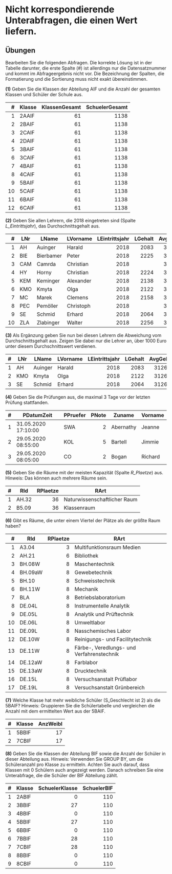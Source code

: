 # Nicht korrespondierende Unterabfragen, die einen Wert liefern.

## Übungen

Bearbeiten Sie die folgenden Abfragen. Die korrekte Lösung ist in der Tabelle darunter, die erste
Spalte (#) ist allerdings nur die Datensatznummer und kommt im Abfrageergebnis nicht vor. Die
Bezeichnung der Spalten, die Formatierung und die Sortierung muss nicht exakt übereinstimmen.

**(1)** Geben Sie die Klassen der Abteilung AIF und die Anzahl der gesamten Klassen und Schüler der Schule aus.

| #   | Klasse | KlassenGesamt | SchuelerGesamt |
| ---:| ------ | -------------:| --------------:|
|   1 | 2AAIF  | 61            | 1138           |
|   2 | 2BAIF  | 61            | 1138           |
|   3 | 2CAIF  | 61            | 1138           |
|   4 | 2DAIF  | 61            | 1138           |
|   5 | 3BAIF  | 61            | 1138           |
|   6 | 3CAIF  | 61            | 1138           |
|   7 | 4BAIF  | 61            | 1138           |
|   8 | 4CAIF  | 61            | 1138           |
|   9 | 5BAIF  | 61            | 1138           |
|  10 | 5CAIF  | 61            | 1138           |
|  11 | 6BAIF  | 61            | 1138           |
|  12 | 6CAIF  | 61            | 1138           |

**(2)** Geben Sie allen Lehrern, die 2018 eingetreten sind (Spalte *L_Eintrittsjahr*), das Durchschnittsgehalt aus.

| #   | LNr | LName     | LVorname  | LEintrittsjahr | LGehalt | AvgGehalt |
| ---:| --- | --------- | --------- | --------------:| -------:| ---------:|
|   1 | AH  | Auinger   | Harald    | 2018           | 2083    | 3126.67   |
|   2 | BIE | Bierbamer | Peter     | 2018           | 2225    | 3126.67   |
|   3 | CAM | Camrda    | Christian | 2018           |         | 3126.67   |
|   4 | HY  | Horny     | Christian | 2018           | 2224    | 3126.67   |
|   5 | KEM | Keminger  | Alexander | 2018           | 2138    | 3126.67   |
|   6 | KMO | Kmyta     | Olga      | 2018           | 2122    | 3126.67   |
|   7 | MC  | Marek     | Clemens   | 2018           | 2158    | 3126.67   |
|   8 | PEC | Pemöller  | Christoph | 2018           |         | 3126.67   |
|   9 | SE  | Schmid    | Erhard    | 2018           | 2064    | 3126.67   |
|  10 | ZLA | Zlabinger | Walter    | 2018           | 2256    | 3126.67   |

**(3)** Als Ergänzung geben Sie nun bei diesen Lehrern die Abweichung vom Durchschnittsgehalt
aus. Zeigen Sie dabei nur die Lehrer an, über 1000 Euro unter diesem Durchschnittswert verdienen.

| #   | LNr | LName   | LVorname | LEintrittsjahr | LGehalt | AvgGehalt | Abweichung |
| ---:| --- | ------- | -------- | --------------:| -------:| ---------:| ----------:|
|   1 | AH  | Auinger | Harald   | 2018           | 2083    | 3126.67   | -1043.67   |
|   2 | KMO | Kmyta   | Olga     | 2018           | 2122    | 3126.67   | -1004.67   |
|   3 | SE  | Schmid  | Erhard   | 2018           | 2064    | 3126.67   | -1062.67   |

**(4)** Geben Sie die Prüfungen aus, die maximal 3 Tage vor der letzten Prüfung stattfanden.

| #   | PDatumZeit          | PPruefer | PNote | Zuname    | Vorname |
| ---:| ------------------- | -------- | -----:| --------- | ------- |
|   1 | 31.05.2020 17:10:00 | SWA      | 2     | Abernathy | Jeanne  |
|   2 | 29.05.2020 08:55:00 | KOL      | 5     | Bartell   | Jimmie  |
|   3 | 29.05.2020 08:05:00 | CO       | 2     | Bogan     | Richard |

**(5)** Geben Sie die Räume mit der meisten Kapazität (Spalte *R_Plaetze*) aus. Hinweis: Das können auch
mehrere Räume sein.

| #   | RId   | RPlaetze | RArt                         |
| ---:| ----- | --------:| ---------------------------- |
|   1 | AH.32 | 36       | Naturwissenschaftlicher Raum |
|   2 | B5.09 | 36       | Klassenraum                  |

**(6)** Gibt es Räume, die unter einem Viertel der Plätze als der größte Raum haben?

| #   | RId     | RPlaetze | RArt                                      |
| ---:| ------- | --------:| ----------------------------------------- |
|   1 | A3.04   | 3        | Multifunktionsraum Medien                 |
|   2 | AH.21   | 6        | Bibliothek                                |
|   3 | BH.08W  | 8        | Maschentechnik                            |
|   4 | BH.09aW | 8        | Gewebetechnik                             |
|   5 | BH.10   | 8        | Schweisstechnik                           |
|   6 | BH.11W  | 8        | Mechanik                                  |
|   7 | BLA     | 8        | Betriebslaboratorium                      |
|   8 | DE.04L  | 8        | Instrumentelle Analytik                   |
|   9 | DE.05L  | 8        | Analytik und Prüftechnik                  |
|  10 | DE.06L  | 8        | Umweltlabor                               |
|  11 | DE.09L  | 8        | Nasschemisches Labor                      |
|  12 | DE.10W  | 8        | Reinigungs- und Facilitytechnik           |
|  13 | DE.11W  | 8        | Färbe-, Veredlungs- und Verfahrenstechnik |
|  14 | DE.12aW | 8        | Farblabor                                 |
|  15 | DE.13aW | 8        | Drucktechnik                              |
|  16 | DE.15L  | 8        | Versuchsanstalt Prüflabor                 |
|  17 | DE.19L  | 8        | Versuchsanstalt Grünbereich               |

**(7)** Welche Klasse hat mehr weibliche Schüler (S_Geschlecht ist 2) als die 5BAIF? Hinweis: Gruppieren Sie
die Schülertabelle und vergleichen die Anzahl mit dem ermittelten Wert aus der 5BAIF.

| #   | Klasse | AnzWeibl |
| ---:| ------ | --------:|
|   1 | 5BBIF  | 17       |
|   2 | 7CBIF  | 17       |

**(8)** Geben Sie die Klassen der Abteilung BIF sowie die Anzahl der Schüler in dieser Abteilung aus.
Hinweis: Verwenden Sie GROUP BY, um die Schüleranzahl pro Klasse zu ermitteln. Achten Sie auch
darauf, dass Klassen mit 0 Schülern auch angezeigt werden. Danach schreiben Sie 
eine Unterabfrage, die die Schüler der BIF Abteilung zählt.

| #   | Klasse | SchuelerKlasse | SchuelerBIF |
| ---:| ------ | --------------:| -----------:|
|   1 | 2ABIF  | 0              | 110         |
|   2 | 3BBIF  | 27             | 110         |
|   3 | 4BBIF  | 0              | 110         |
|   4 | 5BBIF  | 27             | 110         |
|   5 | 6BBIF  | 0              | 110         |
|   6 | 7BBIF  | 28             | 110         |
|   7 | 7CBIF  | 28             | 110         |
|   8 | 8BBIF  | 0              | 110         |
|   9 | 8CBIF  | 0              | 110         |
